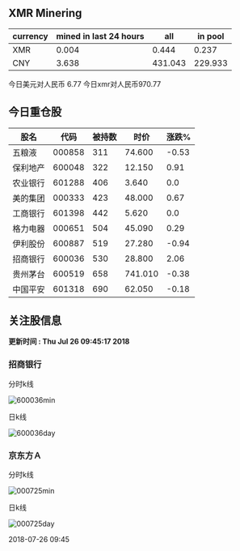 ## XMR Minering

|currency|mined in last 24 hours|all|in pool|
|---|---|---|---|
|XMR|0.004|0.444|0.237|
|CNY|3.638|431.043|229.933|

今日美元对人民币 6.77	今日xmr对人民币970.77


## 今日重仓股 

|股名|代码|被持数|时价|涨跌%|
|---|---|---|---|---|
|五粮液|000858|311|74.600|-0.53|
|保利地产|600048|322|12.150|0.91|
|农业银行|601288|406|3.640|0.0|
|美的集团|000333|423|48.000|0.67|
|工商银行|601398|442|5.620|0.0|
|格力电器|000651|504|45.090|0.29|
|伊利股份|600887|519|27.280|-0.94|
|招商银行|600036|530|28.800|2.06|
|贵州茅台|600519|658|741.010|-0.38|
|中国平安|601318|690|62.050|-0.18|

## 关注股信息
**更新时间 : Thu Jul 26 09:45:17 2018**
### 招商银行 
分时k线

![600036min](http://image.sinajs.cn/newchart/min/n/sh600036.gif)

日k线

![600036day](http://image.sinajs.cn/newchart/daily/n/sh600036.gif)

### 京东方Ａ 
分时k线

![000725min](http://image.sinajs.cn/newchart/min/n/sz000725.gif)

日k线

![000725day](http://image.sinajs.cn/newchart/daily/n/sz000725.gif)

2018-07-26 09:45